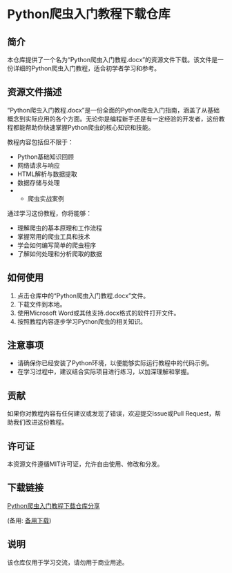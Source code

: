 # Python爬虫入门教程下载仓库

## 简介

本仓库提供了一个名为“Python爬虫入门教程.docx”的资源文件下载。该文件是一份详细的Python爬虫入门教程，适合初学者学习和参考。

## 资源文件描述

“Python爬虫入门教程.docx”是一份全面的Python爬虫入门指南，涵盖了从基础概念到实际应用的各个方面。无论你是编程新手还是有一定经验的开发者，这份教程都能帮助你快速掌握Python爬虫的核心知识和技能。

教程内容包括但不限于：
- Python基础知识回顾
- 网络请求与响应
- HTML解析与数据提取
- 数据存储与处理
- - 爬虫实战案例

通过学习这份教程，你将能够：
- 理解爬虫的基本原理和工作流程
- 掌握常用的爬虫工具和技术
- 学会如何编写简单的爬虫程序
- 了解如何处理和分析爬取的数据

## 如何使用

1. 点击仓库中的“Python爬虫入门教程.docx”文件。
2. 下载文件到本地。
3. 使用Microsoft Word或其他支持.docx格式的软件打开文件。
4. 按照教程内容逐步学习Python爬虫的相关知识。

## 注意事项

- 请确保你已经安装了Python环境，以便能够实际运行教程中的代码示例。
- 在学习过程中，建议结合实际项目进行练习，以加深理解和掌握。

## 贡献

如果你对教程内容有任何建议或发现了错误，欢迎提交Issue或Pull Request，帮助我们改进这份教程。

## 许可证

本资源文件遵循MIT许可证，允许自由使用、修改和分发。

## 下载链接
[Python爬虫入门教程下载仓库分享](https://pan.quark.cn/s/589790f7a364) 

(备用: [备用下载](https://pan.baidu.com/s/1VVn0OnrX0oQTG0YtxZHpAg?pwd=1234))

## 说明

该仓库仅用于学习交流，请勿用于商业用途。
